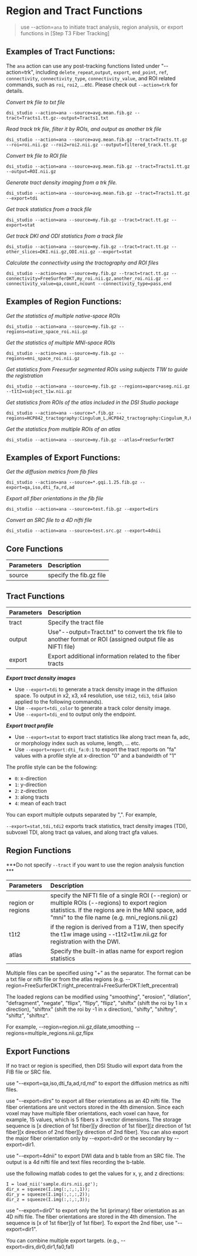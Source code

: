 # Region and Tract Functions

> use --action=`ana` to initiate tract analysis, region analysis, or export functions in [Step T3 Fiber Tracking]


## Examples of Tract Functions: 

The `ana` action can use any post-tracking functions listed under "--action=trk", including `delete_repeat`,`output`, `export`, `end_point`, `ref`, `connectivity`, `connectivity_type`, `connectivity_value`, and ROI related commands, such as `roi`, `roi2`, ...etc. Please check out `--action=trk` for details.

*Convert trk file to txt file*
```
dsi_studio --action=ana --source=avg.mean.fib.gz --tract=Tracts1.tt.gz--output=Tracts1.txt
```

*Read track trk file, filter it by ROIs, and output as another trk file*
```
dsi_studio --action=ana --source=avg.mean.fib.gz --tract=Tracts.tt.gz --roi=roi.nii.gz --roi2=roi2.nii.gz --output=filtered_track.tt.gz
```

*Convert trk file to ROI file*
```
dsi_studio --action=ana --source=avg.mean.fib.gz --tract=Tracts1.tt.gz --output=ROI.nii.gz
```

*Generate tract density imaging from a trk file.*
```
dsi_studio --action=ana --source=avg.mean.fib.gz --tract=Tracts1.tt.gz --export=tdi
```

*Get track statistics from a track file*
```
dsi_studio --action=ana --source=my.fib.gz --tract=tract.tt.gz --export=stat    
```

*Get track DKI and ODI statistics from a track file*
```
dsi_studio --action=ana --source=my.fib.gz --tract=tract.tt.gz --other_slices=DKI.nii.gz,ODI.nii.gz --export=stat    
```

*Calculate the connectivity using the tractography and ROI files*
```
dsi_studio --action=ana --source=my.fib.gz --tract=tract.tt.gz --connectivity=FreeSurferDKT,my_roi.nii.gz,another_roi.nii.gz --connectivity_value=qa,count,ncount --connectivity_type=pass,end
```

## Examples of Region Functions: 

*Get the statistics of multiple native-space ROIs*
```
dsi_studio --action=ana --source=my.fib.gz --regions=native_space_roi.nii.gz
```

*Get the statistics of multiple MNI-space ROIs*
```
dsi_studio --action=ana --source=my.fib.gz --regions=mni_space_roi.nii.gz
```

*Get statistics from Freesurfer segmented ROIs using subjects T1W to guide the registration*
```
dsi_studio --action=ana --source=my.fib.gz --regions=aparc+aseg.nii.gz --t1t2=subject_t1w.nii.gz
```

*Get statistics from ROIs of the atlas included in the DSI Studio package*
```
dsi_studio --action=ana --source=*.fib.gz --regions=HCP842_tractography:Cingulum_L,HCP842_tractography:Cingulum_R,HCP842_tractography:Corpus_Callosum
```

*Get the statistics from multiple ROIs of an atlas*
```
dsi_studio --action=ana --source=my.fib.gz --atlas=FreeSurferDKT
```

## Examples of Export Functions: 

*Get the diffusion metrics from fib files*
```
dsi_studio --action=ana --source=*.gqi.1.25.fib.gz --export=qa,iso,dti_fa,rd,ad
```

*Export all fiber orientations in the fib file*

```
dsi_studio --action=ana --source=test.fib.gz --export=dirs
```

*Convert an SRC file to a 4D nifti file*
```
dsi_studio --action=ana --source=test.src.gz --export=4dnii
```



## Core Functions

| Parameters   | Description                                                                 |
|:-------------|:------------------------------------------------------------------------------|
| source |  specify the fib.gz file  |

## Tract Functions
  
| Parameters  | Description                                                                 |
|:------------|:------------------------------------------------------------------------------|
| tract | Specify the tract file |
| output | Use"--output=Tract.txt" to convert the trk file to another format or ROI (assigned output file as NIFTI file) |
| export | Export additional information related to the fiber tracts |

***Export tract density images***
- Use `--export=tdi` to generate a track density image in the diffusion space. To output in x2, x3, x4 resolution, use `tdi2`, `tdi3`, `tdi4` (also applied to the following commands).
- Use `--export=tdi_color` to generate a track color density image. 
- Use `--export=tdi_end` to output only the endpoint.

***Export tract profile***

- Use `--export=stat` to export tract statistics like along tract mean fa, adc, or morphology index such as volume, length, ... etc.
- Use `--export=report:dti_fa:0:1` to export the tract reports on "fa" values with a profile style at x-direction "0" and a bandwidth of "1"

The profile style can be the following:
  - `0`: x-direction
  - `1`: y-direction
  - `2`: z-direction
  - `3`: along tracts
  - `4`: mean of each tract 
  
You can export multiple outputs separated by ",". For example, 

`--export=stat,tdi,tdi2` exports track statistics, tract density images (TDI), subvoxel TDI, along tract qa values, and along tract gfa values.

## Region Functions

***Do not specify `--tract` if you want to use the region analysis function ***

| Parameters        | Description                                                                 |
|:------------------|:------------------------------------------------------------------------------|
| region or regions | specify the NIFTI file of a single ROI (--region) or multiple ROIs (--regions) to export region statistics. If the regions are in the MNI space, add "mni" to the file name (e.g. mni_regions.nii.gz) |
| t1t2 | if the region is derived from a T1W, then specify the t1w image using --t1t2=t1w.nii.gz for registration with the DWI.|
| atlas | Specify the built-in atlas name for export region statistics | 

Multiple files can be specified using "+" as the separator. The format can be a txt file or nifti file or from the atlas regions (e.g. --region=FreeSurferDKT:right_precentral+FreeSurferDKT:left_precentral)

The loaded regions can be modified using "smoothing", "erosion", "dilation",  "defragment", "negate", "flipx", "flipy", "flipz", "shiftx" (shift the roi by 1 in x direction), "shiftnx" (shift the roi by -1 in x direction), "shifty", "shiftny", "shiftz", "shiftnz". 

For example, --region=region.nii.gz,dilate,smoothing --regions=multiple_regions.nii.gz,flipx

## Export Functions
If no tract or region is specified, then DSI Studio will export data from the FIB file or SRC file.

use "--export=qa,iso,dti_fa,ad,rd,md" to export the diffusion metrics as nifti files. 

use "--export=dirs" to export all fiber orientations as an 4D nifti file. The fiber orientations are unit vectors stored in the 4th dimension. Since each voxel may have multiple fiber orientations, each voxel can have, for example, 15 values, which is 5 fibers x 3 vector dimensions. The storage sequence is [x direction of 1st fiber][y direction of 1st fiber][z direction of 1st fiber][x direction of 2nd fiber][y direction of 2nd fiber]. You can also export the major fiber orientation only by --export=dir0 or the secondary by --export=dir1.

use "--export=4dnii" to export DWI data and b table from an SRC file. The output is a 4d nifti file and text files recording the b-table.

use the following matlab codes to get the values for x, y, and z directions:
```
I = load_nii('sample.dirs.nii.gz');
dir_x = squeeze(I.img(:,:,:,1));
dir_y = squeeze(I.img(:,:,:,2));
dir_z = squeeze(I.img(:,:,:,3)); 
```

use "--export=dir0" to export only the 1st (primary) fiber orientation as an 4D nifti file. The fiber orientations are stored in the 4th dimension. The sequence is [x of 1st fiber][y of 1st fiber]. To export the 2nd fiber, use "--export=dir1".
 
You can  combine multiple export targets. (e.g., --export=dirs,dir0,dir1,fa0,fa1)



